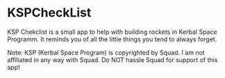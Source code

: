# KSPCheckList

KSP Chekclist is a small app to help with building rockets in Kerbal Space Programm. It reminds you of all the little things you tend to always forget.

Note:
KSP (Kerbal Space Program) is copyrighted by Squad.
I am not affiliated in any way with Squad.
Do NOT hassle Squad for support of this app!
